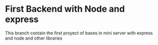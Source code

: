 # First Backend with Node and express
This branch contain the first proyect of bases in mini server with express and node and other libraries 
